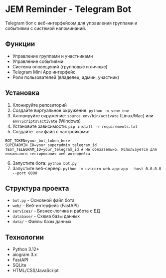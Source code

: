 # JEM Reminder - Telegram Bot

Telegram бот с веб-интерфейсом для управления группами и событиями с системой напоминаний.

## Функции

- Управление группами и участниками
- Управление событиями
- Система оповещений (групповые и личные)
- Telegram Mini App интерфейс
- Роли пользователей (владелец, админ, участник)

## Установка

1. Клонируйте репозиторий
2. Создайте виртуальное окружение: `python -m venv env`
3. Активируйте окружение: `source env/bin/activate` (Linux/Mac) или `env\Scripts\activate` (Windows)
4. Установите зависимости: `pip install -r requirements.txt`
5. Создайте `.env` файл с настройками:

```env
BOT_TOKEN=your_bot_token_here
SUPERADMIN_ID=your_superadmin_telegram_id
TEST_TELEGRAM_ID=your_telegram_id # Не обязательно. Используется для локального тестирования веб-интерфейса
```

6. Запустите бота: `python bot.py`
7. Запустите веб-сервер: `python -m uvicorn web.app:app --host 0.0.0.0 --port 8000`

## Структура проекта

- `bot.py` - Основной файл бота
- `web/` - Веб-интерфейс (FastAPI)
- `services/` - Бизнес-логика и работа с БД
- `database/` - Схема базы данных
- `data/` - Файлы базы данных

## Технологии

- Python 3.12+
- aiogram 3.x
- FastAPI
- SQLite
- HTML/CSS/JavaScript
